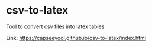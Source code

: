 # csv-to-latex
Tool to convert csv files into latex tables

Link: https://capseeyool.github.io/csv-to-latex/index.html